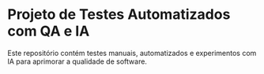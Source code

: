 # Projeto de Testes Automatizados com QA e IA

Este repositório contém testes manuais, automatizados e experimentos com IA para aprimorar a qualidade de software.